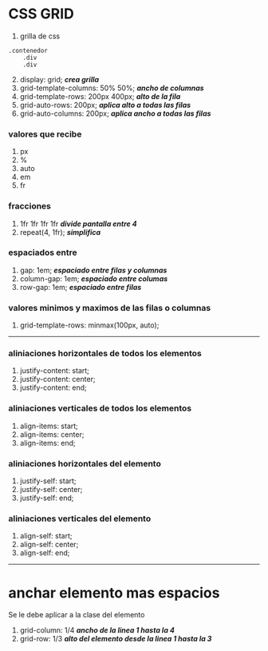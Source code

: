 # CSS GRID 
1. grilla de css
~~~
.contenedor 
	.div	
	.div
~~~
2. display: grid; ***crea grilla***
3. grid-template-columns: 50% 50%; ***ancho de columnas***
4. grid-template-rows: 200px 400px; ***alto de la fila***
5. grid-auto-rows: 200px; ***aplica alto a todas las filas***
6. grid-auto-columns: 200px; ***aplica ancho a todas las filas***

### valores que recibe
1. px
2. %
3. auto
4. em
5. fr

### fracciones
1. 1fr 1fr 1fr 1fr ***divide pantalla entre 4***
2. repeat(4, 1fr); ***simplifica***

### espaciados entre
1. gap: 1em; ***espaciado entre filas y columnas***
2. column-gap: 1em; ***espaciado entre columas***
3. row-gap: 1em; ***espaciado entre filas***

### valores minimos y maximos de las filas o columnas
1. grid-template-rows: minmax(100px, auto);
___

### aliniaciones horizontales de todos los elementos
1. justify-content: start;
2. justify-content: center;
3. justify-content: end;

### aliniaciones verticales de todos los elementos
1. align-items: start;
2. align-items: center;
3. align-items: end;

### aliniaciones horizontales del elemento
1. justify-self: start;
2. justify-self: center;
3. justify-self: end;

### aliniaciones verticales del elemento
1. align-self: start;
2. align-self: center;
3. align-self: end;
___

# anchar elemento mas espacios
Se le debe aplicar a la clase del elemento
1. grid-column: 1/4 ***ancho de la linea 1 hasta la 4***
2. grid-row: 1/3 ***alto del elemento desde la linea 1 hasta la 3***

